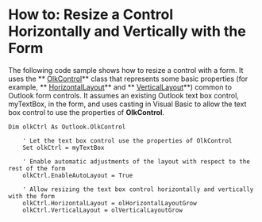 
# How to: Resize a Control Horizontally and Vertically with the Form

The following code sample shows how to resize a control with a form. It uses the  ** [OlkControl](426a3ce8-9103-d72e-13ee-9fb47ae0eb07.md)** class that represents some basic properties (for example, ** [HorizontalLayout](c613a515-e27b-4046-3089-bc481225f014.md)** and ** [VerticalLayout](1e718012-f00b-24c5-386d-59d5ac5eedf7.md)**) common to Outlook form controls. It assumes an existing Outlook text box control, myTextBox, in the form, and uses casting in Visual Basic to allow the text box control to use the properties of  **OlkControl**.


```
Dim olkCtrl As Outlook.OlkControl

    ' Let the text box control use the properties of OlkControl
    Set olkCtrl = myTextBox
    
    ' Enable automatic adjustments of the layout with respect to the rest of the form
    olkCtrl.EnableAutoLayout = True

    ' Allow resizing the text box control horizontally and vertically with the form
    olkCtrl.HorizontalLayout = olHorizontalLayoutGrow
    olkCtrl.VerticalLayout = olVerticalLayoutGrow

```

